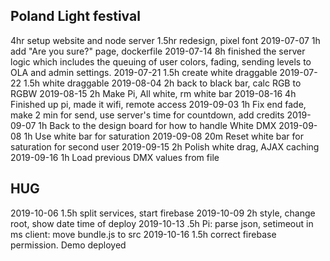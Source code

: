 ## Poland Light festival
4hr setup website and node server
1.5hr redesign, pixel font
2019-07-07 1h add "Are you sure?" page, dockerfile
2019-07-14 8h finished the server logic which includes the queuing of user colors, fading, sending levels to OLA and admin settings.
2019-07-21 1.5h create white draggable
2019-07-22 1.5h white draggable 
2019-08-04 2h back to black bar, calc RGB to RGBW
2019-08-15 2h Make Pi, All white, rm white bar
2019-08-16 4h Finished up pi, made it wifi, remote access
2019-09-03 1h Fix end fade, make 2 min for send, use server's time for countdown, add credits
2019-09-07 1h Back to the design board for how to handle White DMX
2019-09-08 1h Use white bar for saturation
2019-09-08 20m Reset white bar for saturation for second user
2019-09-15 2h Polish white drag, AJAX caching
2019-09-16 1h Load previous DMX values from file

## HUG
2019-10-06 1.5h split services, start firebase
2019-10-09 2h style, change root, show date time of deploy
2019-10-13 .5h  Pi: parse json, setimeout in ms client: move bundle.js to src
2019-10-16 1.5h correct firebase permission. Demo deployed
